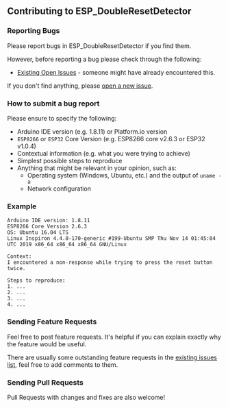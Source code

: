 ## Contributing to ESP_DoubleResetDetector

### Reporting Bugs

Please report bugs in ESP_DoubleResetDetector if you find them.

However, before reporting a bug please check through the following:

* [Existing Open Issues](https://github.com/khoih-prog/ESP_DoubleResetDetector/issues) - someone might have already encountered this.

If you don't find anything, please [open a new issue](https://github.com/khoih-prog/ESP_DoubleResetDetector/issues/new).

### How to submit a bug report

Please ensure to specify the following:

* Arduino IDE version (e.g. 1.8.11) or Platform.io version
* `ESP8266` or `ESP32` Core Version (e.g. ESP8266 core v2.6.3 or ESP32 v1.0.4)
* Contextual information (e.g. what you were trying to achieve)
* Simplest possible steps to reproduce
* Anything that might be relevant in your opinion, such as:
  * Operating system (Windows, Ubuntu, etc.) and the output of `uname -a`
  * Network configuration


### Example

```
Arduino IDE version: 1.8.11
ESP8266 Core Version 2.6.3
OS: Ubuntu 16.04 LTS
Linux Inspiron 4.4.0-170-generic #199-Ubuntu SMP Thu Nov 14 01:45:04 UTC 2019 x86_64 x86_64 x86_64 GNU/Linux

Context:
I encountered a non-response while trying to press the reset button twice.

Steps to reproduce:
1. ...
2. ...
3. ...
4. ...
```
### Sending Feature Requests

Feel free to post feature requests. It's helpful if you can explain exactly why the feature would be useful.

There are usually some outstanding feature requests in the [existing issues list](https://github.com/khoih-prog/ESP_DoubleResetDetector/issues?q=is%3Aopen+is%3Aissue+label%3Aenhancement), feel free to add comments to them.

### Sending Pull Requests

Pull Requests with changes and fixes are also welcome!
